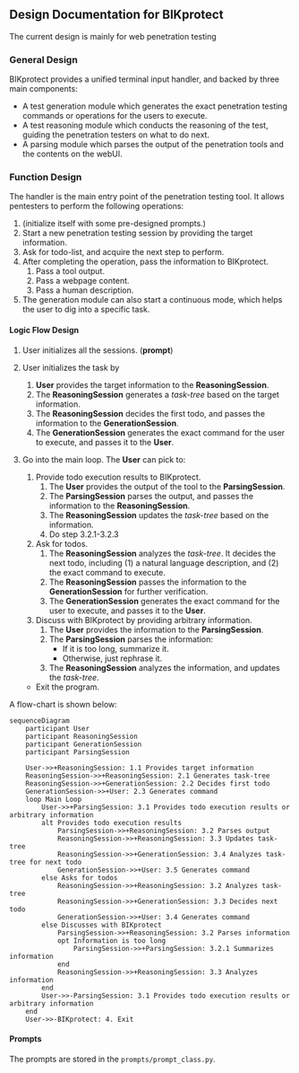 ## Design Documentation for BIKprotect
The current design is mainly for web penetration testing

### General Design
BIKprotect provides a unified terminal input handler, and backed by three main components:
- A test generation module which generates the exact penetration testing commands or operations for the users to execute.
- A test reasoning module which conducts the reasoning of the test, guiding the penetration testers on what to do next.
- A parsing module which parses the output of the penetration tools and the contents on the webUI.

### Function Design
The handler is the main entry point of the penetration testing tool. It allows pentesters to perform the following operations:
1. (initialize itself with some pre-designed prompts.)
2. Start a new penetration testing session by providing the target information.
3. Ask for todo-list, and acquire the next step to perform.
4. After completing the operation, pass the information to BIKprotect.
   1. Pass a tool output.
   2. Pass a webpage content.
   3. Pass a human description.
5. The generation module can also start a continuous mode, which helps the user to dig into a specific task.

#### Logic Flow Design
1. User initializes all the sessions. (**prompt**)
2. User initializes the task by
   1. **User** provides the target information to the **ReasoningSession**. 
   2. The **ReasoningSession** generates a *task-tree* based on the target information. 
   3. The **ReasoningSession** decides the first todo, and passes the information to the **GenerationSession**. 
   4. The **GenerationSession** generates the exact command for the user to execute, and passes it to the **User**. 
3. Go into the main loop. The **User** can pick to:
   1. Provide todo execution results to BIKprotect.
      1. The **User** provides the output of the tool to the **ParsingSession**. 
      2. The **ParsingSession** parses the output, and passes the information to the **ReasoningSession**.
      3. The **ReasoningSession** updates the *task-tree* based on the information.
      4. Do step 3.2.1-3.2.3
   2. Ask for todos.
      1. The **ReasoningSession** analyzes the *task-tree*. It decides the next todo, including (1) a natural language description, and (2) the exact command to execute.
      2. The **ReasoningSession** passes the information to the **GenerationSession** for further verification.
      3. The **GenerationSession** generates the exact command for the user to execute, and passes it to the **User**.
   3. Discuss with BIKprotect by providing arbitrary information.
      1. The **User** provides the information to the **ParsingSession**.
      2. The **ParsingSession** parses the information:
         - If it is too long, summarize it.
         - Otherwise, just rephrase it.
      3. The **ReasoningSession** analyzes the information, and updates the *task-tree*.

   - Exit the program.


A flow-chart is shown below:
```mermaid
sequenceDiagram
    participant User
    participant ReasoningSession
    participant GenerationSession
    participant ParsingSession

    User->>+ReasoningSession: 1.1 Provides target information
    ReasoningSession->>+ReasoningSession: 2.1 Generates task-tree
    ReasoningSession->>+GenerationSession: 2.2 Decides first todo
    GenerationSession->>+User: 2.3 Generates command
    loop Main Loop
        User->>+ParsingSession: 3.1 Provides todo execution results or arbitrary information
        alt Provides todo execution results
            ParsingSession->>+ReasoningSession: 3.2 Parses output
            ReasoningSession->>+ReasoningSession: 3.3 Updates task-tree
            ReasoningSession->>+GenerationSession: 3.4 Analyzes task-tree for next todo
            GenerationSession->>+User: 3.5 Generates command
        else Asks for todos
            ReasoningSession->>+ReasoningSession: 3.2 Analyzes task-tree
            ReasoningSession->>+GenerationSession: 3.3 Decides next todo
            GenerationSession->>+User: 3.4 Generates command
        else Discusses with BIKprotect
            ParsingSession->>+ReasoningSession: 3.2 Parses information
            opt Information is too long
                ParsingSession->>+ParsingSession: 3.2.1 Summarizes information
            end
            ReasoningSession->>+ReasoningSession: 3.3 Analyzes information
        end
        User->>-ParsingSession: 3.1 Provides todo execution results or arbitrary information
    end
    User->>-BIKprotect: 4. Exit

```

#### Prompts
The prompts are stored in the `prompts/prompt_class.py`. 


